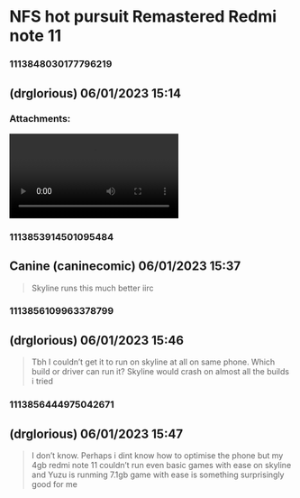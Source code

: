 # NFS hot pursuit Remastered Redmi note 11
### 1113848030177796219
##  (drglorious) 06/01/2023 15:14 

> 
### Attachments: 
![IMG_5771.mov](https://yuzudiscordbackup.s3.us-west-2.amazonaws.com/files-media/1113848030177796219_IMG_5771.mov)

### 1113853914501095484
## Canine (caninecomic) 06/01/2023 15:37 

> Skyline runs this much better iirc

### 1113856109963378799
##  (drglorious) 06/01/2023 15:46 

> Tbh I couldn’t get it to run on skyline at all on same phone. Which build or driver can run it? Skyline would crash on almost all the builds i tried

### 1113856444975042671
##  (drglorious) 06/01/2023 15:47 

> I don’t know. Perhaps i dint know how to optimise the phone but my 4gb redmi note 11 couldn’t run even basic games with ease on skyline and Yuzu is runming 7.1gb game with ease is something surprisingly good for me

